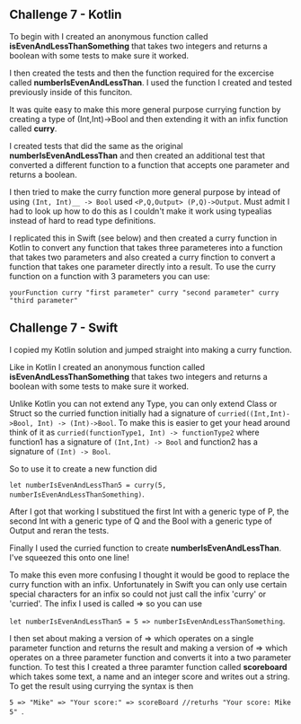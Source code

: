 ## Challenge 7 - Kotlin

To begin with I created an anonymous function called __isEvenAndLessThanSomething__ that takes two integers and returns a boolean with some tests to make sure it worked.

I then created the tests and then the function required for the excercise called __numberIsEvenAndLessThan__. I used the function I created and tested previously inside of this funciton.

It was quite easy to make this more general purpose currying function by creating a type of (Int,Int)->Bool and then extending it with an infix function called __curry__.

I created tests that did the same as the original __numberIsEvenAndLessThan__ and then created an additional test that converted a different function to a function that accepts one parameter and returns a boolean.

I then tried to make the curry function more general purpose by intead of using ```(Int, Int)__ -> Bool``` used ```<P,Q,Output> (P,Q)->Output```. Must admit I had to look up how to do this as I couldn't make it work using typealias instead of hard to read type definitions.

I replicated this in Swift (see below) and then created a curry function in Kotlin to convert any function that takes three parameteres into a function that takes two parameters and also created a curry finction to convert a function that takes one parameter directly into a result. To use the curry function on a function with 3 parameters you can use:

```yourFunction curry "first parameter" curry "second parameter" curry "third parameter"```

## Challenge 7 - Swift

I copied my Kotlin solution and jumped straight into making a curry function. 

Like in Kotlin I created an anonymous function called __isEvenAndLessThanSomething__ that takes two integers and returns a boolean with some tests to make sure it worked.

Unlike Kotlin you can not extend any Type, you can only extend Class or Struct so the curried function initially had a signature of ```curried((Int,Int)->Bool, Int) -> (Int)->Bool```. 
To make this is easier to get your head around think of it as ```curried(functionType1, Int) -> functionType2``` where function1 has a signature of ```(Int,Int) -> Bool``` and function2 has a signature of ```(Int) -> Bool```.

So to use it to create a new function did

```let numberIsEvenAndLessThan5 = curry(5, numberIsEvenAndLessThanSomething)```.

After I got that working I substitued the first Int with a generic type of P, the second Int with a generic type of Q and the Bool with a generic type of Output and reran the tests.

Finally I used the curried function to create __numberIsEvenAndLessThan__. I've squeezed this onto one line!

To make this even more confusing I thought it would be good to replace the curry function with an infix. Unfortunately in Swift you can only use certain special characters for an infix so could not just call the infix 'curry' or 'curried'. The infix I used is called => so you can use 

```let numberIsEvenAndLessThan5 = 5 => numberIsEvenAndLessThanSomething```.   

I then set about making a version of => which operates on a single parameter function and returns the result and making a version of => which operates on a three parameter function and converts it into a two parameter function. To test this I created a three paramter function called __scoreboard__ which takes some text, a name and an integer score and writes out a string. To get the result using currying the syntax is then 

```5 => "Mike" => "Your score:" => scoreBoard //returhs "Your score: Mike 5" ```.

